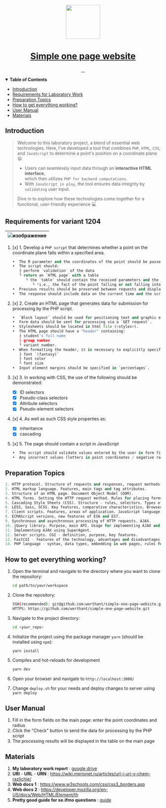 <p align="center">
  <a href="https://ibb.co/Sv4F0Yq">
    <picture>
      <img src="https://i.ibb.co/nkNxfdh/html.png" height="110">
    </picture>
    <h1 align="center">Simple one page website</h1>
  </a>
</p>

<p align="center">
  <a aria-label="Repo size" href="https://github.com/worthant/simple-one-page-website">
    <img alt="" src="https://img.shields.io/github/repo-size/worthant/simple-one-page-website?style=for-the-badge&logo=github">
  </a>
  <a aria-label="Translation" href="./README_RU.md">
    <img alt="" src="https://img.shields.io/badge/translation-RU-red?style=for-the-badge">
  </a>
  <a aria-label="Build Status" href="https://github.com/worthant/simple-one-page-website/actions">
    <img alt="" src="https://img.shields.io/github/actions/workflow/status/worthant/simple-one-page-website/php.yaml?branch=main&style=for-the-badge&logo=github-actions">
  </a>
  <a aria-label="License" href="./LICENSE">
    <img alt="" src="https://img.shields.io/github/license/worthant/simple-one-page-website?style=for-the-badge">
  </a>
</p>

<details open>
   <summary><b>Table of Contents</b></summary>

- [Introduction](#intro)
- [Requirements for Laboratory Work](#requirements)
- [Preparation Topics](#preparation)
- [How to get everything working?](#setup)
- [User Manual](#manual)
- [Materials](#theory)

</details>

<a id="intro"></a>

## Introduction

> Welcome to this laboratory project, a blend of essential web technologies. Here, I've developed a tool that combines `PHP`, `HTML`, `CSS`, and `JavaScript` to determine a point's position on a coordinate plane :smiley:
>
> - Users can seamlessly input data through an **interactive HTML interface**,  
> which then utilizes `PHP for backend computations`.  
> - With `JavaScript in play`, the tool ensures data integrity by `validating` user input.  
>
> Dive in to explore how these technologies come together for a functional, user-friendly experience :computer:

<a id="requirements"></a>

## Requirements for variant 1204

   |![изображение](https://github.com/worthant/simple-one-page-website/assets/43885024/4e3bc97e-313b-4592-9476-2a8cd112fe10)|
   |:-:|

   1. [x] 1. Develop a `PHP script` that determines whether a point on the coordinate plane falls within a specified area.

      ```python
      •  The R parameter and the coordinates of the point should be passed to the script via an `HTTP request`.
      •  The script should:
         ├ perform `validation` of the data
         └ return an `HTML page` with a table
            └ the `table` should contain the received parameters and the result of the calculations
               └ *i.e., the fact of the point falling or not falling into the area*
      •  Previous results should be preserved between requests and displayed in the table.
      •  The response should include data on the current time and the script execution time.

   2. [x] 2. Create an HTML page that generates data for submission for processing by the PHP script.

       ```python
       •  `Block layout` should be used for positioning text and graphic elements.
       •  Form data should be sent for processing via a `GET request`.
       •  Stylesheets should be located in html file (<styles>).
       •  The HTML page should have a "header" containing:
          ├ student's full name
          ├ group number
          └ variant number. 
       •  When formatting the header, it is necessary to explicitly specify (in the cascading stylesheet):
          ├ font `(fantasy)`
          ├ font color
          └ font size
       •  Input element margins should be specified in `percentages`.
       ```

   3. [x] 3. In working with CSS, the use of the following should be demonstrated:
      - [x] ID selectors
      - [x] Pseudo-class selectors
      - [x] Attribute selectors
      - [x] Pseudo-element selectors

   4. [x] 4. As well as such CSS style properties as:
      - [x] inheritance
      - [x] cascading

   5. [x] 5. The page should contain a script in JavaScript

       ```python
       •  The script should validate values entered by the user in form fields
       •  Any incorrect values (letters in point coordinates / negative radius / ... ) should be blocked.
       ```

<a id="preparation"></a>

## Preparation Topics

   ```python
   1. HTTP protocol. Structure of requests and responses, request methods, server response codes, request and response headers.
   2. HTML markup language. Features, main tags and tag attributes.
   3. Structure of an HTML page. Document Object Model (DOM).
   4. HTML forms. Setting the HTTP request method. Rules for placing forms on pages, types of input fields.
   5. Cascading Style Sheets (CSS). Structure - rules, selectors. Types of selectors, features of their application. Rule priorities. Advantages of CSS over direct style setting via tag attributes.
   6. LESS, Sass, SCSS. Key features, comparative characteristics. Browser compatibility, translation into "ordinary" CSS.
   7. Client scripts. Features, areas of application. JavaScript language.
   8. ECMAScript versions, new features of ES6 and ES7.
   9. Synchronous and asynchronous processing of HTTP requests. AJAX.
   10. jQuery library. Purpose, main API. Usage for implementing AJAX and working with DOM.
   11. Implementing AJAX using SuperAgent.
   12. Server scripts. CGI - definition, purpose, key features.
   13. FastCGI - features of the technology, advantages and disadvantages relative to CGI.
   14. PHP language - syntax, data types, embedding in web pages, rules for handling HTTP requests. Features of the implementation of OOP principles in PHP.
   ```

<a id="setup"></a>

## How to get everything working?

   1. Open the terminal and navigate to the directory where you want to clone the repository:

      ```bash
      cd path/to/your/workspace
      ```

   2. Clone the repository:

      ```bash
      SSH(recommended): git@github.com:worthant/simple-one-page-website.git
      HTTPS: https://github.com/worthant/simple-one-page-website.git
      ```

   3. Navigate to the project directory:

      ```bash
      cd <your_repo>
      ```

   4. Initialize the project using the package manager `yarn` (should be installed using `npm`):

      ```bash
      yarn install
      ```

   5. Compiles and hot-reloads for development

      ```bash
      yarn dev
      ```

   6. Open your browser and navigate to `http://localhost:3000/`

   7. Change `deploy.sh` for your needs and deploy changes to server using `yarn deploy`

<a id="manual"></a>

## User Manual

   1. Fill in the form fields on the main page: enter the point coordinates and radius
   2. Click the "Check" button to send the data for processing by the PHP script
   3. The processing results will be displayed in the table on the main page

<a id="theory"></a>

## Materials

   1. **My laboratory work report** : [google drive](https://docs.google.com/document/d/1cnjDA5CiydwgdM9iV6ZE5V2yf7SVOAap/edit?usp=sharing&ouid=113751677932979310082&rtpof=true&sd=true)
   1. **URI** - **URL** - **URN** : <https://wiki.merionet.ru/articles/url-i-uri-v-chem-razlichie/>
   2. **Web docs 1** : <https://www.w3schools.com/css/css3_borders.asp>
   3. **Web docs 2** : <https://developer.mozilla.org/en-US/docs/Web/HTML/Element/th>
   4. **Pretty good guide for se.ifmo questions** : [guide](https://docs.google.com/document/u/0/d/13eAoOwDXg1enr3eFeawcM76AAhufZljDA4XYcNYAyDg/mobilebasic)
